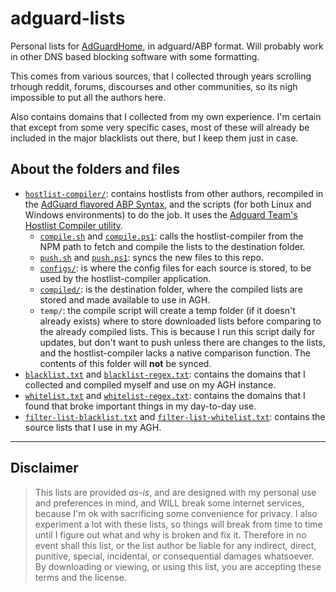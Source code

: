 # adguard-lists
Personal lists for [AdGuardHome](https://github.com/AdguardTeam/AdGuardHome), in adguard/ABP format.
Will probably work in other DNS based blocking software with some formatting.

This comes from various sources, that I collected through years scrolling trhough reddit, forums, discourses and other communities, so its nigh impossible to put all the authors here.

Also contains domains that I collected from my own experience.
I'm certain that except from some very specific cases, most of these will already be included in the major blacklists out there, but I keep them just in case.

## About the folders and files

- [`hostlist-compiler/`](./hostlist-compiler/): contains hostlists from other authors, recompiled in the [AdGuard flavored ABP Syntax](https://adguard.com/kb/general/ad-filtering/create-own-filters/), and the scripts (for both Linux and Windows environments) to do the job. It uses the [Adguard Team's Hostlist Compiler utility](https://github.com/AdguardTeam/HostlistCompiler).
    - [`compile.sh`](./hostlist-compiler/compile.sh) and [`compile.ps1`](./hostlist-compiler/compile.ps1): calls the hostlist-compiler from the NPM path to fetch and compile the lists to the destination folder.
    - [`push.sh`](./hostlist-compiler/push.sh) and [`push.ps1`](./hostlist-compiler/push.ps1): syncs the new files to this repo.
    - [`configs/`](./hostlist-compiler/configs/): is where the config files for each source is stored, to be used by the hostlist-compiler application.
    - [`compiled/`](./hostlist-compiler/compiled/): is the destination folder, where the compiled lists are stored and made available to use in AGH.
    - `temp/`: the compile script will create a temp folder (if it doesn't already exists) where to store downloaded lists before comparing to the already compiled lists. This is because I run this script daily for updates, but don't want to push unless there are changes to the lists, and the hostlist-compiler lacks a native comparison function. The contents of this folder will **not** be synced.
- [`blacklist.txt`](./blacklist-regex.txt) and [`blacklist-regex.txt`](./blacklist-regex.txt): contains the domains that I collected and compiled myself and use on my AGH instance.
- [`whitelist.txt`](./whitelist.txt) and [`whitelist-regex.txt`](./whitelist-regex.txt): contains the domains that I found that broke important things in my day-to-day use.
- [`filter-list-blacklist.txt`](./filter-list-blacklists.txt) and [`filter-list-whitelist.txt`](./filter-list-whitelists.txt): contains the source lists that I use in my AGH.

---

## Disclaimer

> This lists are provided *as-is*, and are designed with my personal use and preferences in mind, and WILL break some internet services, because I'm ok with sacrificing some convenience for privacy.
> I also experiment a lot with these lists, so things will break from time to time until I figure out what and why is broken and fix it. 
> Therefore in no event shall this list, or the list author be liable for any indirect, direct, punitive,
> special, incidental, or consequential damages whatsoever. By downloading or viewing, or using
> this list, you are accepting these terms and the license.